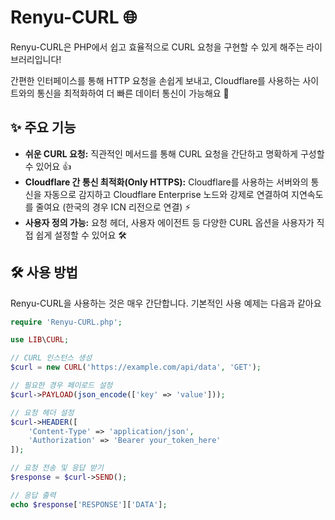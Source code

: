 # Renyu-CURL 🌐

Renyu-CURL은 PHP에서 쉽고 효율적으로 CURL 요청을 구현할 수 있게 해주는 라이브러리입니다! 

간편한 인터페이스를 통해 HTTP 요청을 손쉽게 보내고, Cloudflare를 사용하는 사이트와의 통신을 최적화하여 더 빠른 데이터 통신이 가능해요 🤗

## ✨ 주요 기능

- **쉬운 CURL 요청:** 직관적인 메서드를 통해 CURL 요청을 간단하고 명확하게 구성할 수 있어요 👍
- **Cloudflare 간 통신 최적화(Only HTTPS):** Cloudflare를 사용하는 서버와의 통신을 자동으로 감지하고 Cloudflare Enterprise 노드와 강제로 연결하여 지연속도를 줄여요 (한국의 경우 ICN 리전으로 연결) ⚡
- **사용자 정의 가능:** 요청 헤더, 사용자 에이전트 등 다양한 CURL 옵션을 사용자가 직접 쉽게 설정할 수 있어요 🛠

## 🛠️ 사용 방법

Renyu-CURL을 사용하는 것은 매우 간단합니다. 기본적인 사용 예제는 다음과 같아요

```php
require 'Renyu-CURL.php';

use LIB\CURL;

// CURL 인스턴스 생성
$curl = new CURL('https://example.com/api/data', 'GET');

// 필요한 경우 페이로드 설정
$curl->PAYLOAD(json_encode(['key' => 'value']));

// 요청 헤더 설정
$curl->HEADER([
    'Content-Type' => 'application/json',
    'Authorization' => 'Bearer your_token_here'
]);

// 요청 전송 및 응답 받기
$response = $curl->SEND();

// 응답 출력
echo $response['RESPONSE']['DATA'];
